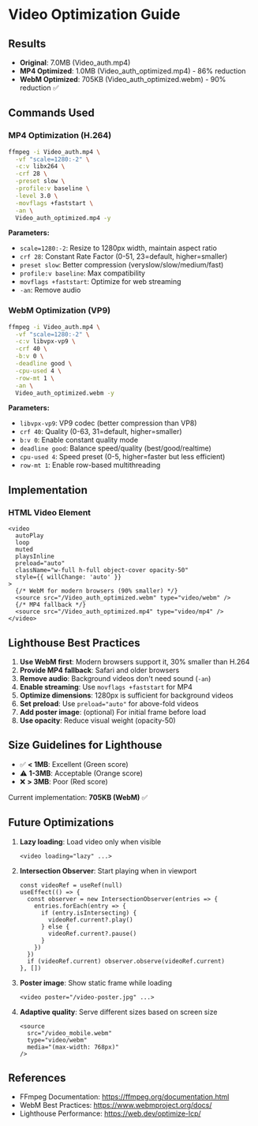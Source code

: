 # Video Optimization Guide

## Results
- **Original**: 7.0MB (Video_auth.mp4)
- **MP4 Optimized**: 1.0MB (Video_auth_optimized.mp4) - 86% reduction
- **WebM Optimized**: 705KB (Video_auth_optimized.webm) - 90% reduction ✅

## Commands Used

### MP4 Optimization (H.264)
```bash
ffmpeg -i Video_auth.mp4 \
  -vf "scale=1280:-2" \
  -c:v libx264 \
  -crf 28 \
  -preset slow \
  -profile:v baseline \
  -level 3.0 \
  -movflags +faststart \
  -an \
  Video_auth_optimized.mp4 -y
```

**Parameters:**
- `scale=1280:-2`: Resize to 1280px width, maintain aspect ratio
- `crf 28`: Constant Rate Factor (0-51, 23=default, higher=smaller)
- `preset slow`: Better compression (veryslow/slow/medium/fast)
- `profile:v baseline`: Max compatibility
- `movflags +faststart`: Optimize for web streaming
- `-an`: Remove audio

### WebM Optimization (VP9)
```bash
ffmpeg -i Video_auth.mp4 \
  -vf "scale=1280:-2" \
  -c:v libvpx-vp9 \
  -crf 40 \
  -b:v 0 \
  -deadline good \
  -cpu-used 4 \
  -row-mt 1 \
  -an \
  Video_auth_optimized.webm -y
```

**Parameters:**
- `libvpx-vp9`: VP9 codec (better compression than VP8)
- `crf 40`: Quality (0-63, 31=default, higher=smaller)
- `b:v 0`: Enable constant quality mode
- `deadline good`: Balance speed/quality (best/good/realtime)
- `cpu-used 4`: Speed preset (0-5, higher=faster but less efficient)
- `row-mt 1`: Enable row-based multithreading

## Implementation

### HTML Video Element
```tsx
<video
  autoPlay
  loop
  muted
  playsInline
  preload="auto"
  className="w-full h-full object-cover opacity-50"
  style={{ willChange: 'auto' }}
>
  {/* WebM for modern browsers (90% smaller) */}
  <source src="/Video_auth_optimized.webm" type="video/webm" />
  {/* MP4 fallback */}
  <source src="/Video_auth_optimized.mp4" type="video/mp4" />
</video>
```

## Lighthouse Best Practices

1. **Use WebM first**: Modern browsers support it, 30% smaller than H.264
2. **Provide MP4 fallback**: Safari and older browsers
3. **Remove audio**: Background videos don't need sound (`-an`)
4. **Enable streaming**: Use `movflags +faststart` for MP4
5. **Optimize dimensions**: 1280px is sufficient for background videos
6. **Set preload**: Use `preload="auto"` for above-fold videos
7. **Add poster image**: (optional) For initial frame before load
8. **Use opacity**: Reduce visual weight (opacity-50)

## Size Guidelines for Lighthouse

- ✅ **< 1MB**: Excellent (Green score)
- ⚠️ **1-3MB**: Acceptable (Orange score)
- ❌ **> 3MB**: Poor (Red score)

Current implementation: **705KB (WebM)** ✅

## Future Optimizations

1. **Lazy loading**: Load video only when visible
   ```tsx
   <video loading="lazy" ...>
   ```

2. **Intersection Observer**: Start playing when in viewport
   ```tsx
   const videoRef = useRef(null)
   useEffect(() => {
     const observer = new IntersectionObserver(entries => {
       entries.forEach(entry => {
         if (entry.isIntersecting) {
           videoRef.current?.play()
         } else {
           videoRef.current?.pause()
         }
       })
     })
     if (videoRef.current) observer.observe(videoRef.current)
   }, [])
   ```

3. **Poster image**: Show static frame while loading
   ```tsx
   <video poster="/video-poster.jpg" ...>
   ```

4. **Adaptive quality**: Serve different sizes based on screen size
   ```tsx
   <source
     src="/video_mobile.webm"
     type="video/webm"
     media="(max-width: 768px)"
   />
   ```

## References

- FFmpeg Documentation: https://ffmpeg.org/documentation.html
- WebM Best Practices: https://www.webmproject.org/docs/
- Lighthouse Performance: https://web.dev/optimize-lcp/
